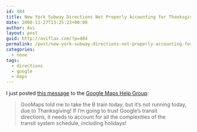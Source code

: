```yaml
---
id: 484
title: New York Subway Directions Not Properly Accounting for Thanksgiving
date: 2008-11-27T13:25:23+00:00
author: Avi
layout: post
guid: http://aviflax.com/?p=484
permalink: /post/new-york-subway-directions-not-properly-accounting-for-thanksgiving/
categories:
  - none
tags:
  - directions
  - google
  - maps
---
```

I just posted [this message](http://groups.google.com/group/Google-Maps-Troubleshooting/browse_thread/thread/2feb73f7d3b94c4b) to the [Google Maps Help Group](http://groups.google.com/group/Google-Maps):

<blockquote cite="http://groups.google.com/group/Google-Maps-Troubleshooting/browse_thread/thread/2feb73f7d3b94c4b">
  <p>
    GooMaps told me to take the B train today, but it&#8217;s not running today,<br /> due to Thanksgiving! If I&#8217;m going to trust Google&#8217;s transit<br /> directions, it needs to account for all the complexities of the<br /> transit system schedule, including holidays!
  </p>
</blockquote>